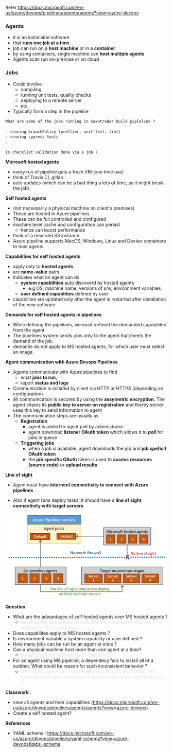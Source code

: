 Refer https://docs.microsoft.com/en-us/azure/devops/pipelines/agents/agents?view=azure-devops

### Agents

- it is an installable software
- that **runs one job at a time**
- job can run on a **host machine** or in a **container**
- by using containers, single machine can **host mulitple agents**
- Agents acan run on-premise or on  cloud 



### Jobs

- Could involve
  - compiling
  - running unit tests, quality checks
  - deploying to a remote server
  - etc.
- Typically form a step in the pipeline

```
What are some of the jobs running in Saxotrader build pipleline ?

- running branchPolicy (prettier, unit test, lint)
- running cypress tests
- 

Is checklist validation done via a job ?
```



**Microsoft hosted agents**

- every run of pipeline gets a fresh VM (one time use)
- think of Travis CI, gitlab
- auto updates (which can be a bad thing a lots of time, as it might break the job)



**Self hosted agents**

- (not necessarily a physical machine on client's premises)
- These are hosted in Azure pipelines
- These can be full controlled and configured 
- machine level cache and configuration can persist
  - hence can boost performance
- think of a reserved S3 instance
- Azure pipeline supports MacOS, Windows, Linux and Docker containers to host agents



**Capabilities for self hosted agents**

- apply only to **hosted agents**
- are **name-value** pairs
- indicates what an agent can do
  - **system capabilities** auto discoverd by hosted agents
    - e.g OS, machine name, versions of s/w, environment variables
  - **user defined capablities** defined by user
- capabilites are updated only after the agent is restarted after installation of the new software



**Demands for self hosted agents in pipelines**

- While defining the pipelines, we must defined the demanded capabilites from the agent
- The pipelines system sends jobs only to the agent that meets the demand of the job.
- demands do not apply to MS hosted agents, for which user must select an image.



**Agent communication with Azure Devops Pipelines**

- Agents communicate with Azure pipelines to find 
  - what **jobs to run,** 
  - report **status and logs**
- Communication is initiated by client via HTTP or HTTPS (depending on configuration)
- All communication is secured by using the **assymetric encryption.** The agent shares its **public key to server on registration** and therby server uses this key to send information to agent
- The communication steps are usually as 
  - **Registration** 
    - agent is added to agent poll by administrator
    - agent download **listener OAuth token** which allows it to ***poll*** for jobs in queue
  - **Triggering jobs**
    - when a job is available, agent downloads the job and **job speficif OAuth token**
    - the **job specific OAuth** token is used to **access resources (source code)** or **upload results**



**Line of sight**

- Agent must have **internect connectivity to connect with Azure pipelines**

- Also if agent runs deploy tasks, it should have a **line of sight connectivity with target servers**

  

![Agent connectivity for on-premises environments](images/agent-line-of-sight.png)



**Question**

- What are the adwantages of self hosted agents over MS hosted agents ?
  - <span style="color: rgba(0,0,0,0.1)">reuse cache, setup apps/scripts that are not present in any of images for MS hosted agents </span>
- Does capabilites apply to MS hosted agents ?
- Is environment variable a system capability or user defined ?
- How many jobs can be run by an agent at once ?
- Can a physical machine host more than one agent at a time?
  - <span style="color: rgba(0,0,0,0.1)">by using agents installed inside containers</span>
- For an agent using MS pipeline, a dependecy fails to install all of a sudden. What could be reason for such inconsistent behavior ?
  - <span style="color: rgba(0,0,0,0.1)">MS hosted agents are maintaned and auto updated by MS. The updated could have made agent incompatible to the job running on it </span>



**Classwork** : 

- view all agents and their capabilities (https://docs.microsoft.com/en-us/azure/devops/pipelines/agents/agents?view=azure-devops)
- Create a self hosted agent?



**References**

- YAML schema : https://docs.microsoft.com/en-us/azure/devops/pipelines/yaml-schema?view=azure-devops&tabs=schema

